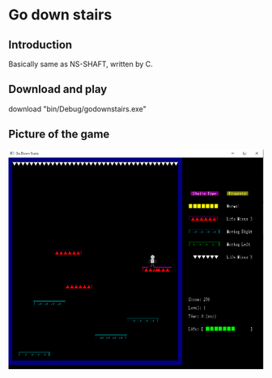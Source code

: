 # Go down stairs

## Introduction

Basically same as NS-SHAFT, written by C.

## Download and play

download "bin/Debug/godownstairs.exe"

## Picture of the game
![picture](https://github.com/teng2023/go-down-stairs/blob/main/picture.png)
